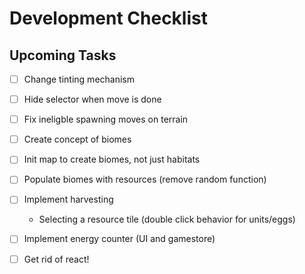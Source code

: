 # Development Checklist

## Upcoming Tasks
- [ ] Change tinting mechanism
- [ ] Hide selector when move is done
- [ ] Fix ineligble spawning moves on terrain

- [ ] Create concept of biomes
- [ ] Init map to create biomes, not just habitats
- [ ] Populate biomes with resources (remove random function)
- [ ] Implement harvesting
    - Selecting a resource tile (double click behavior for units/eggs)
- [ ] Implement energy counter (UI and gamestore)

- [ ] Get rid of react!